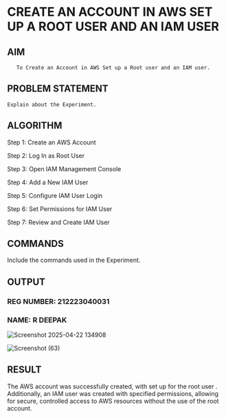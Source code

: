  # CREATE AN  ACCOUNT IN AWS SET UP A ROOT USER AND AN IAM USER 
  ## AIM
       To Create an Account in AWS Set up a Root user and an IAM user.
## PROBLEM STATEMENT
    Explain about the Experiment.

## ALGORITHM
Step 1: Create an AWS Account

Step 2: Log In as Root User

Step 3: Open IAM Management Console

Step 4: Add a New IAM User

Step 5: Configure IAM User Login

Step 6: Set Permissions for IAM User

Step 7: Review and Create IAM User

## COMMANDS
Include the commands used in the Experiment.

## OUTPUT
### REG NUMBER: 212223040031
### NAME: R DEEPAK
![Screenshot 2025-04-22 134908](https://github.com/user-attachments/assets/c8d9baf5-5385-4730-bdad-be4df032a7c2)

![Screenshot (63)](https://github.com/user-attachments/assets/070c37e3-dc20-4056-80a8-a15933880198)



## RESULT
The AWS account was successfully created, with set up for the root user . Additionally, an IAM user was created with specified permissions, allowing for secure, controlled access to AWS resources without the use of the root account.
 

  



